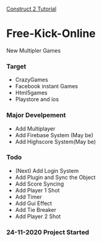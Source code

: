 [Construct 2 Tutorial](https://www.gamezdev.com/construct-2-tutorial/)

# Free-Kick-Online
 
New Multipler Games

### Target 

- CrazyGames
- Facebook instant Games
- Html5games
- Playstore and ios

### Major Develpement

- Add Multiplayer
- Add Firebase System (May be)
- Add Highscore System(May be)

### Todo

- (Next) Add Login System
- Add Plugin and Sync the Object
- Add Score Syncing
- Add Player 1 Shot 
- Add Timer
- Add Gui Effect
- Add Tie Breaker
- Add Player 2 Shot


### 24-11-2020 Project Started



